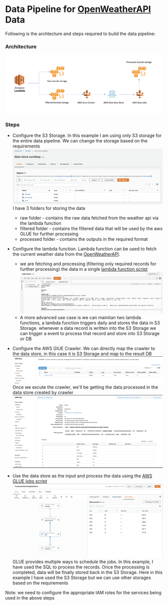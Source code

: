 # Data Pipeline for [OpenWeatherAPI](openweathermap.org) Data
Following is the archtecture and steps required to build the data pipeline:

### Architecture
![architecture](/docs/images/architecture.png)

### Steps
* Configure the S3 Storage. In this example I am using only S3 storage for the entire data pipeline. We can change the storage based on the requirements
![s3](/docs/images/s3.png)
I have 3 folders for storing the data  
    * raw folder - contains the raw data fetched from the weather api via the lambda function
    * filtered folder - contains the filtered data that will be used by the aws GLUE for further processing
    * processed folder - contains the outputs in the required format

* Configure the lambda function. Lambda function can be used to fetch the current weather data from the [OpenWeatherAPI](openweathermap.org).
    * we are fetching and processing (filtering only required records for further processing) the data in a single [lambda function script](./scripts/lambda/fetchWeatherData.py)
    ![lambda-output](/docs/images/lambda-output.png)
    * A more advanced use case is we can mainitan two lambda functions, a lambda function triggers daily and stores the data in S3 Storage. whenever a data record is written into the S3 Storage we can trigger a event to process that record and store into S3 Storage or DB

* Configure the AWS GlUE Crawler. We can directly map the crawler to the data store, in this case it is S3 Storage and map to the result DB
![glue-crawler](/docs/images/glue-crawler.png)
Once we excute the crawler, we'll be getting the data processed in the data store created by crawler
![data-store](/docs/images/data-store.png)

* Use the data store as the input and process the data using the [AWS GLUE jobs script](./scripts/glue/TransformFilterUsingDataStore.py)
![glue-job](/docs/images/glue-job.png)
GLUE provides multiple ways to schedule the jobs. In this example, I have used the SQL to process the records.
Once the processing is completed, data will be finally stored back in the S3 Storage. Here in this example I have used the S3 Storage but we can use other storages based on the requirements

Note: we need to configure the appropriate IAM roles for the services being used in the above steps